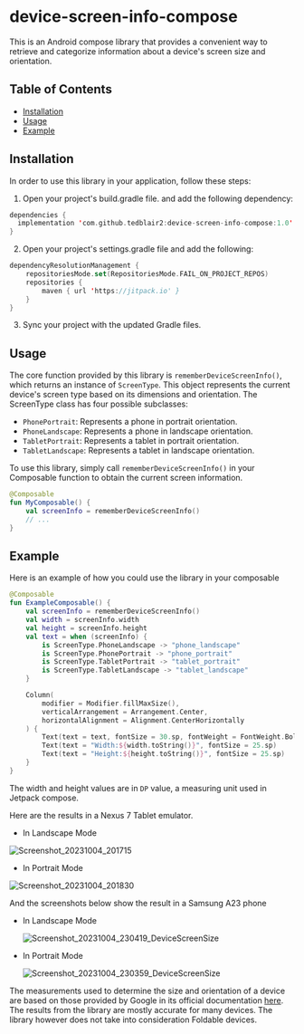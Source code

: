 # device-screen-info-compose
This is an Android compose library that provides a convenient way to retrieve and categorize information about a device's screen size and orientation.

## Table of Contents
* [Installation](https://github.com/tedblair2/device-screen-info-compose/blob/main/README.md#installation)
* [Usage](https://github.com/tedblair2/device-screen-info-compose/blob/main/README.md#usage)
* [Example](https://github.com/tedblair2/device-screen-info-compose/blob/main/README.md#example)

## Installation
In order to use this library in your application, follow these steps:
1. Open your project's build.gradle file. and add the following dependency:
  ```kotlin
  dependencies {
	implementation 'com.github.tedblair2:device-screen-info-compose:1.0'
}
```
2. Open your project's settings.gradle file and add the following:
```kotlin
dependencyResolutionManagement {
    repositoriesMode.set(RepositoriesMode.FAIL_ON_PROJECT_REPOS)
    repositories {
        maven { url 'https://jitpack.io' }
    }
}
```
3. Sync your project with the updated Gradle files.

## Usage
The core function provided by this library is `rememberDeviceScreenInfo()`, which returns an instance of `ScreenType`.
This object represents the current device's screen type based on its dimensions and orientation.
The ScreenType class has four possible subclasses:
* `PhonePortrait`: Represents a phone in portrait orientation.
* `PhoneLandscape`: Represents a phone in landscape orientation.
* `TabletPortrait`: Represents a tablet in portrait orientation.
* `TabletLandscape`: Represents a tablet in landscape orientation.

To use this library, simply call `rememberDeviceScreenInfo()` in your Composable function to obtain the current screen information.

```kotlin
@Composable
fun MyComposable() {
    val screenInfo = rememberDeviceScreenInfo()
    // ...
}
```
## Example
Here is an example of how you could use the library in your composable
```kotlin
@Composable
fun ExampleComposable() {
    val screenInfo = rememberDeviceScreenInfo()
    val width = screenInfo.width
    val height = screenInfo.height
    val text = when (screenInfo) {
        is ScreenType.PhoneLandscape -> "phone_landscape"
        is ScreenType.PhonePortrait -> "phone_portrait"
        is ScreenType.TabletPortrait -> "tablet_portrait"
        is ScreenType.TabletLandscape -> "tablet_landscape"
    }

    Column(
        modifier = Modifier.fillMaxSize(),
        verticalArrangement = Arrangement.Center,
        horizontalAlignment = Alignment.CenterHorizontally
    ) {
        Text(text = text, fontSize = 30.sp, fontWeight = FontWeight.Bold)
        Text(text = "Width:${width.toString()}", fontSize = 25.sp)
        Text(text = "Height:${height.toString()}", fontSize = 25.sp)
    }
}
```
The width and height values are in `DP` value, a measuring unit used in Jetpack compose.

Here are the results in a Nexus 7 Tablet emulator.
* In Landscape Mode
  
![Screenshot_20231004_201715](https://github.com/tedblair2/device-screen-info-compose/assets/39332527/534d94ad-dd71-4e87-b8e6-b556e4f209b6)

 * In Portrait Mode

![Screenshot_20231004_201830](https://github.com/tedblair2/device-screen-info-compose/assets/39332527/b1a61466-0f52-456b-8de4-8a10a7e303e9)

And the screenshots below show the result in a Samsung A23 phone
* In Landscape Mode
  
  ![Screenshot_20231004_230419_DeviceScreenSize](https://github.com/tedblair2/device-screen-info-compose/assets/39332527/d5bc68f9-bf5e-464d-929a-a1aab0f5eaaf)

* In Portrait Mode

  ![Screenshot_20231004_230359_DeviceScreenSize](https://github.com/tedblair2/device-screen-info-compose/assets/39332527/0c4f015a-4914-49ff-bfa8-21870da23613)

The measurements used to determine the size and orientation of a device are based on those provided by Google in its official documentation [here](https://developer.android.com/guide/topics/large-screens/support-different-screen-sizes#window_size_classes). 
The results from the library are mostly accurate for many devices. The library however does not take into consideration Foldable devices.
